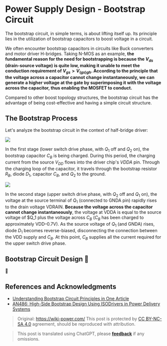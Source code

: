 # Power Supply Design - Bootstrap Circuit

The bootstrap circuit, in simple terms, is about lifting itself up. Its principle lies in the utilization of bootstrap capacitors to boost voltage in a circuit.

We often encounter bootstrap capacitors in circuits like Buck converters and motor driver H-bridges. Taking N-MOS as an example, **the fundamental reason for the need for bootstrapping is because the $V_{ds}$ (drain-source voltage) is quite low, making it unable to meet the conduction requirement of $V_{gs}>V_{(gs)gh}$. According to the principle that the voltage across a capacitor cannot change instantaneously, we can generate a higher voltage at the gate by superimposing it with the voltage across the capacitor, thus enabling the MOSFET to conduct.**

Compared to other boost topology structures, the bootstrap circuit has the advantage of being cost-effective and having a simple circuit structure.

## The Bootstrap Process

Let's analyze the bootstrap circuit in the context of half-bridge driver:

![](https://img.wiki-power.com/d/wiki-media/img/20211221151809.png)

In the first stage (lower switch drive phase, with $Q_1$ off and $Q_2$ on), the bootstrap capacitor $C_B$ is being charged. During this period, the charging current from the source $V_{DD}$ flows into the driver chip's $VDDA$ pin. Through the charging loop of the capacitor, it travels through the bootstrap resistor $R_B$, diode $D_1$, capacitor $C_B$, and $Q_2$ to the ground.

![](https://img.wiki-power.com/d/wiki-media/img/20211221164719.png)

In the second stage (upper switch drive phase, with $Q_2$ off and $Q_1$ on), the voltage at the source terminal of $Q_1$ (connected to GNDA pin) rapidly rises to the drain voltage VDRAIN. **Because the voltage across the capacitor cannot change instantaneously**, the voltage at VDDA is equal to the source voltage of $Q_1 plus the voltage across $C_B$ ($C_B$ has been charged to approximately VDD–0.7V). As the source voltage of $Q_1$ (and GNDA) rises, diode $D_1$ becomes reverse-biased, disconnecting the connection between the VDD supply and $C_B$. At this point, $C_B$ supplies all the current required for the upper switch drive phase.

## Bootstrap Circuit Design 🚧

🚧

## References and Acknowledgments

- [Understanding Bootstrap Circuit Principles in One Article](https://mp.weixin.qq.com/s/ycmthR0131WvkypGJIz7xg)
- [AN486: High-Side Bootstrap Design Using ISODrivers in Power Delivery Systems](https://www.skyworksinc.com/-/media/SkyWorks/SL/documents/public/application-notes/AN486.pdf)

> Original: <https://wiki-power.com/>
> This post is protected by [CC BY-NC-SA 4.0](https://creativecommons.org/licenses/by/4.0/deed.en) agreement, should be reproduced with attribution.

> This post is translated using ChatGPT, please [**feedback**](https://github.com/linyuxuanlin/Wiki_MkDocs/issues/new) if any omissions.